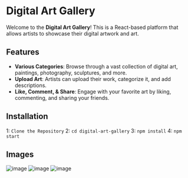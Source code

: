 # Digital Art Gallery

Welcome to the **Digital Art Gallery**! This is a React-based platform that allows artists to showcase their digital artwork and art.

## Features

- **Various Categories**: Browse through a vast collection of digital art, paintings, photography, sculptures, and more.
- **Upload Art**: Artists can upload their work, categorize it, and add descriptions.
- **Like, Comment, & Share**: Engage with your favorite art by liking, commenting, and sharing your friends.

## Installation

1: `Clone the Repository`
2: `cd digital-art-gallery`
3: `npm install`
4: `npm start`

## Images

![image](https://github.com/user-attachments/assets/aa1e0891-0508-4cac-aa47-4f823fa7c20b)
![image](https://github.com/user-attachments/assets/bb218468-e5c1-4aaa-ad70-11123a103aad)
![image](https://github.com/user-attachments/assets/d002a902-ce5d-44c5-bf9f-fb32f6f9e5bc)
